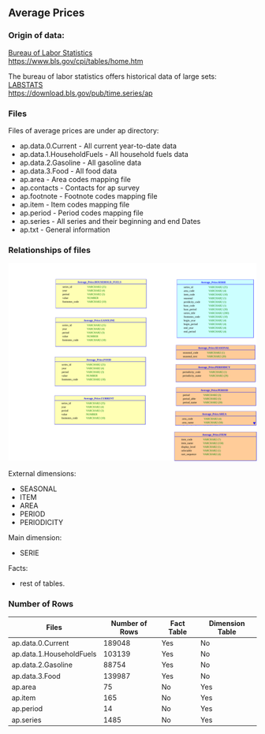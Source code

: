 ## Average Prices

### Origin of data:
[Bureau of Labor Statistics](https://www.bls.gov/cpi/tables/home.htm)<br>
https://www.bls.gov/cpi/tables/home.htm <br>

The bureau of labor statistics offers historical data of large sets: <br>
[LABSTATS](https://download.bls.gov/pub/time.series/)<br>
https://download.bls.gov/pub/time.series/ap<br>

### Files
Files of average prices are under ap directory: <br>

* ap.data.0.Current		- All current year-to-date data
*	ap.data.1.HouseholdFuels	- All household fuels data
*	ap.data.2.Gasoline		- All gasoline data
*	ap.data.3.Food			- All food data
* ap.area				- Area codes		mapping file
* ap.contacts			- Contacts for ap survey  
* ap.footnote			- Footnote codes	mapping file
* ap.item				- Item codes		mapping file
* ap.period			- Period codes		mapping file
* ap.series			- All series and their beginning and end Dates
* ap.txt				- General information

### Relationships of files

![Average_Files](average_prices.svg)

External dimensions: <br>
 * SEASONAL
 * ITEM
 * AREA
 * PERIOD
 * PERIODICITY <br>
 
Main dimension: <br>
 * SERIE

Facts: <br>
 * rest of tables.

### Number of Rows

| Files | Number of Rows | Fact Table | Dimension Table |
|-------|----------------|------------|-----------------|
| ap.data.0.Current | 189048 | Yes | No | 
| ap.data.1.HouseholdFuels | 103139 | Yes  | No |
| ap.data.2.Gasoline | 88754 | Yes | No |
| ap.data.3.Food | 139987 | Yes | No |
| ap.area	 | 75 | No | Yes |
| ap.item | 165 | No | Yes |
| ap.period	 | 14 | No | Yes |
| ap.series| 1485 | No | Yes |
